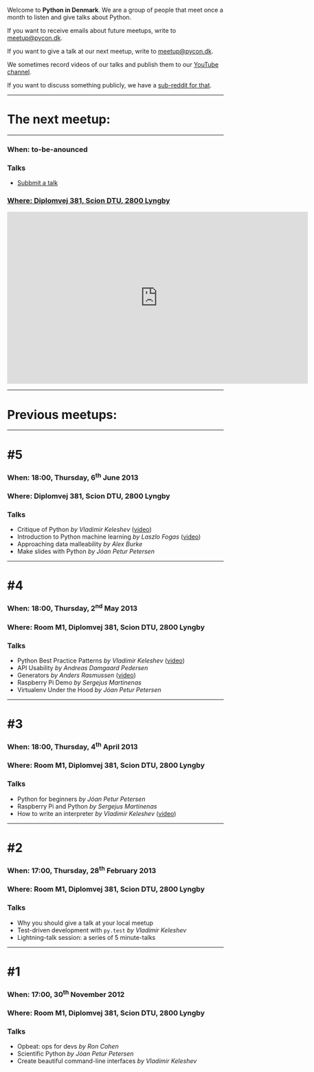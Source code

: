 Welcome to **Python in Denmark**. We are a group of
people that meet once a month to listen and give
talks about Python.

If you want to receive emails about future meetups, write
to <a href="mailto:meetup@pycon.dk">meetup@pycon.dk</a>.

If you want to give a talk at our next meetup, write
to <a href="mailto:meetup@pycon.dk">meetup@pycon.dk</a>.

We sometimes record videos of our talks and publish
them to our [YouTube channel](http://www.youtube.com/user/PyConDK).

If you want to discuss something publicly, we have
a [sub-reddit for that](http://reddit.com/r/pycon_dk).

* * *

# The next meetup:

* * *

### When: to-be-anounced

### Talks

- [Subbmit a talk](mailto:meetup@pycon.dk)

### [Where: Diplomvej 381, Scion DTU, 2800 Lyngby](https://maps.google.com/maps?f=d&amp;source=embed&amp;saddr=55.782469,12.512829&amp;daddr=&amp;hl=da&amp;geocode=&amp;sll=55.782472,12.512811&amp;sspn=0.000751,0.002237&amp;t=h&amp;mra=mift&amp;mrsp=0&amp;sz=19&amp;ie=UTF8&amp;ll=55.782472,12.512811&amp;spn=0.000751,0.002237)

<iframe width="700" height="400" frameborder="0" scrolling="no" marginheight="0" marginwidth="0" src="https://maps.google.com/maps?f=d&amp;source=s_d&amp;saddr=55.782469,12.512829&amp;daddr=&amp;hl=da&amp;geocode=&amp;sll=55.782472,12.512811&amp;sspn=0.000751,0.002237&amp;t=h&amp;mra=mift&amp;mrsp=0&amp;sz=19&amp;ie=UTF8&amp;ll=55.782472,12.512811&amp;spn=0.000751,0.002237&amp;output=embed"></iframe>

* * *

# Previous meetups:

* * *

# #5

### When: 18:00, Thursday, 6<sup>th</sup> June 2013

### Where: Diplomvej 381, Scion DTU, 2800 Lyngby

### Talks

- Critique of Python *by Vladimir Keleshev*
  ([video](http://www.youtube.com/watch?v=CpjUoYcaUu8))
- Introduction to Python machine learning *by Laszlo Fogas*
  ([video](http://www.youtube.com/watch?v=mYibQljF650))
- Approaching data malleability *by Alex Burke*
- Make slides with Python *by Jóan Petur Petersen*

* * *

# #4

### When: 18:00, Thursday, 2<sup>nd</sup> May 2013

### Where: Room M1, Diplomvej 381, Scion DTU, 2800 Lyngby

### Talks

- Python Best Practice Patterns *by Vladimir Keleshev*
  ([video](http://www.youtube.com/watch?v=GZNUfkVIHAY))
- API Usability *by Andreas Damgaard Pedersen*
- Generators *by Anders Rasmussen*
  ([video](http://www.youtube.com/watch?v=6abSHR5Yfgk))
- Raspberry Pi Demo *by Sergejus Martinenas*
- Virtualenv Under the Hood *by Jóan Petur Petersen*


* * *

# #3

### When: 18:00, Thursday, 4<sup>th</sup> April 2013

### Where: Room M1, Diplomvej 381, Scion DTU, 2800 Lyngby

### Talks

- Python for beginners *by Jóan Petur Petersen*
- Raspberry Pi and Python *by Sergejus Martinenas*
- How to write an interpreter *by Vladimir Keleshev*
  ([video](http://www.youtube.com/watch?v=1h1mM7VwNGo))

* * *

# #2

### When: 17:00, Thursday, 28<sup>th</sup> February 2013

### Where: Room M1, Diplomvej 381, Scion DTU, 2800 Lyngby

### Talks

- Why you should give a talk at your local meetup
- Test-driven development with `py.test` *by Vladimir Keleshev*
- Lightning-talk session: a series of 5 minute-talks


* * *

# #1

### When: 17:00, 30<sup>th</sup> November 2012

### Where: Room M1, Diplomvej 381, Scion DTU, 2800 Lyngby

### Talks

- Opbeat: ops for devs *by Ron Cohen*
- Scientific Python *by Jóan Petur Petersen*
- Create beautiful command-line interfaces *by Vladimir Keleshev*
